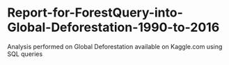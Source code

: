 # Report-for-ForestQuery-into-Global-Deforestation-1990-to-2016
Analysis performed on Global Deforestation available on Kaggle.com using SQL queries
